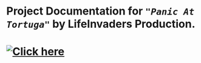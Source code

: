 # Project Documentation for *`"Panic At Tortuga"`* by LifeInvaders Production.

# [![Click here](https://img.shields.io/badge/-Read%20Latex%20Document-green?style=for-the-badge&logo=latex&logoColor=blue)](doc.pdf)